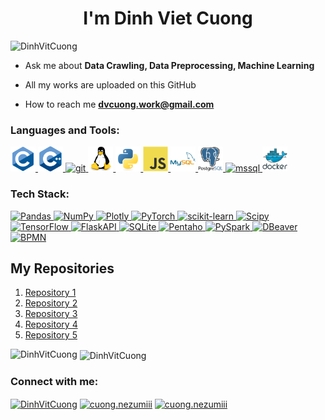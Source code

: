 <h1 align="center">I'm Dinh Viet Cuong </h1>

<p align="left"> <img src="https://komarev.com/ghpvc/?username=dinhvitcuong&label=Profile%20views&color=0e75b6&style=flat" alt="DinhVitCuong" /> </p>

- Ask me about **Data Crawling, Data Preprocessing, Machine Learning**

- All my works are uploaded on this GitHub

- How to reach me **dvcuong.work@gmail.com**

<h3 align="left">Languages and Tools:</h3>
<p align="left"> 
    <a href="https://www.cprogramming.com/" target="_blank" rel="noreferrer"> 
        <img src="https://raw.githubusercontent.com/devicons/devicon/master/icons/c/c-original.svg" alt="c" width="40" height="40"/> 
    </a> 
    <a href="https://www.w3schools.com/cpp/" target="_blank" rel="noreferrer"> 
        <img src="https://raw.githubusercontent.com/devicons/devicon/master/icons/cplusplus/cplusplus-original.svg" alt="cplusplus" width="40" height="40"/> 
    </a> 
    <a href="https://git-scm.com/" target="_blank" rel="noreferrer"> 
        <img src="https://www.vectorlogo.zone/logos/git-scm/git-scm-icon.svg" alt="git" width="40" height="40"/> 
    </a> 
    <a href="https://www.linux.org/" target="_blank" rel="noreferrer"> 
        <img src="https://raw.githubusercontent.com/devicons/devicon/master/icons/linux/linux-original.svg" alt="linux" width="40" height="40"/> 
    </a> 
    <a href="https://www.python.org" target="_blank" rel="noreferrer"> 
        <img src="https://raw.githubusercontent.com/devicons/devicon/master/icons/python/python-original.svg" alt="python" width="40" height="40"/> 
    </a> 
    <a href="https://www.javascript.com/" target="_blank" rel="noreferrer">
        <img src="https://raw.githubusercontent.com/devicons/devicon/master/icons/javascript/javascript-original.svg" alt="javascript" width="40" height="40"/> 
    </a>
    <a href="https://www.mysql.com/" target="_blank" rel="noreferrer"> 
        <img src="https://raw.githubusercontent.com/devicons/devicon/master/icons/mysql/mysql-original-wordmark.svg" alt="mysql" width="40" height="40"/> 
    </a> 
    <a href="https://www.postgresql.org/" target="_blank" rel="noreferrer"> 
        <img src="https://raw.githubusercontent.com/devicons/devicon/master/icons/postgresql/postgresql-original-wordmark.svg" alt="PostgreSQL" width="40" height="40"/> 
    </a>
    <a href="https://www.microsoft.com/en-us/sql-server" target="_blank" rel="noreferrer"> 
        <img src="https://www.svgrepo.com/show/303229/microsoft-sql-server-logo.svg" alt="mssql" width="40" height="40"/> 
    </a> 
    <a href="https://www.docker.com/" target="_blank" rel="noreferrer"> 
        <img src="https://raw.githubusercontent.com/devicons/devicon/master/icons/docker/docker-original-wordmark.svg" alt="docker" width="40" height="40"/> 
    </a> 
</p>

<h3 align="left">Tech Stack:</h3>
<p align="left">
    <a href="https://pandas.pydata.org/" target="_blank" rel="noreferrer">
        <img src="https://img.shields.io/badge/pandas-%23150458.svg?style=flat&logo=pandas&logoColor=white" alt="Pandas">
    </a>
    <a href="https://numpy.org/" target="_blank" rel="noreferrer">
        <img src="https://img.shields.io/badge/numpy-%23013243.svg?style=flat&logo=numpy&logoColor=white" alt="NumPy">
    </a>
    <a href="https://plotly.com/" target="_blank" rel="noreferrer">
        <img src="https://img.shields.io/badge/Plotly-%233F4F75.svg?style=flat&logo=plotly&logoColor=white" alt="Plotly">
    </a>
    <a href="https://pytorch.org/" target="_blank" rel="noreferrer">
        <img src="https://img.shields.io/badge/PyTorch-%23EE4C2C.svg?style=flat&logo=PyTorch&logoColor=white" alt="PyTorch">
    </a>
    <a href="https://scikit-learn.org/" target="_blank" rel="noreferrer">
        <img src="https://img.shields.io/badge/scikit--learn-%23F7931E.svg?style=flat&logo=scikit-learn&logoColor=white" alt="scikit-learn">
    </a>
    <a href="https://www.scipy.org/" target="_blank" rel="noreferrer">
        <img src="https://img.shields.io/badge/SciPy-%230C55A5.svg?style=flat&logo=scipy&logoColor=white" alt="Scipy">
    </a>
    <a href="https://www.tensorflow.org/" target="_blank" rel="noreferrer">
        <img src="https://img.shields.io/badge/TensorFlow-%23FF6F00.svg?style=flat&logo=TensorFlow&logoColor=white" alt="TensorFlow">
    </a>
    <a href="https://flask-restful.readthedocs.io/en/latest/" target="_blank" rel="noreferrer">
        <img src="https://img.shields.io/badge/FlaskAPI-%23000000.svg?style=flat&logo=flask&logoColor=white" alt="FlaskAPI">
    </a>
    <a href="https://www.sqlite.org/" target="_blank" rel="noreferrer">
        <img src="https://img.shields.io/badge/SQLite-%23003B57.svg?style=flat&logo=sqlite&logoColor=white" alt="SQLite">
    </a>
    <a href="https://www.hitachivantara.com/en-us/products/data-management-analytics/pentaho.html" target="_blank" rel="noreferrer">
        <img src="https://img.shields.io/badge/Pentaho-%23007396.svg?style=flat&logo=Pentaho&logoColor=white" alt="Pentaho">
    </a>
    <a href="https://spark.apache.org/docs/latest/api/python/" target="_blank" rel="noreferrer">
        <img src="https://img.shields.io/badge/PySpark-%23000000.svg?style=flat&logo=apache-spark&logoColor=%23E25A1C" alt="PySpark">
    </a>
    <a href="https://dbeaver.io/" target="_blank" rel="noreferrer">
        <img src="https://img.shields.io/badge/DBeaver-%233E4E88.svg?style=flat&logo=DBeaver&logoColor=white" alt="DBeaver">
    </a>
    <a href="https://www.bpmn.org/" target="_blank" rel="noreferrer">
        <img src="https://img.shields.io/badge/BPMN-%23FF5733.svg?style=flat&logo=workflow&logoColor=white" alt="BPMN">
    </a>
</p>


## My Repositories
1. [Repository 1](https://github.com/dinhvitcuong/Delay-NotDelay-Predicting)
2. [Repository 2](https://github.com/dinhvitcuong/Address-parsing)
3. [Repository 3](https://github.com/dinhvitcuong/final-exam-prep)
4. [Repository 4](https://github.com/dinhvitcuong/Estimating-value-at-risk-using-MorteCarloEstimating-value-at-risk-using-MorteCarlo)
5. [Repository 5](https://github.com/ThaiMinhLam/IS217_Data-Warehouse-and-OLAP)

<p><img align="left" src="https://github-readme-stats.vercel.app/api/top-langs?username=DinhVitCuong&show_icons=true&locale=en&layout=compact" alt="DinhVitCuong" /></p>

<p>&nbsp;<img align="center" src="https://github-readme-stats.vercel.app/api?username=DinhVitCuong&show_icons=true&locale=en" alt="DinhVitCuong" /></p>

<h3 align="left">Connect with me:</h3>
<p align="left">
<a href="https://linkedin.com/in/dinhvitcuong" target="blank"><img align="center" src="https://raw.githubusercontent.com/rahuldkjain/github-profile-readme-generator/master/src/images/icons/Social/linked-in-alt.svg" alt="DinhVitCuong" height="30" width="40" /></a>
<a href="https://fb.com/cuong.nezumiii" target="blank"><img align="center" src="https://raw.githubusercontent.com/rahuldkjain/github-profile-readme-generator/master/src/images/icons/Social/facebook.svg" alt="cuong.nezumiii" height="30" width="40" /></a>
<a href="https://instagram.com/cuong.nezumiii" target="blank"><img align="center" src="https://raw.githubusercontent.com/rahuldkjain/github-profile-readme-generator/master/src/images/icons/Social/instagram.svg" alt="cuong.nezumiii" height="30" width="40" /></a>
</p>
